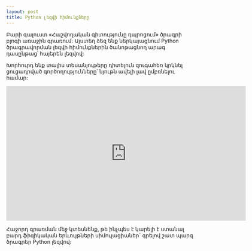 ```yaml
---
layout: post
title: Python լեզվի հիմունքները 
---
```


Բարի գալուստ «Հաշվողական գիտությունը դպրոցում» ծրագրի բլոգի առաջին գրառում։ Այստեղ ձեզ ենք ներկայացնում Python ծրագրավորման լեզվի հիմունքներին ծանոթացնող արագ դասընթաց՝ հայերեն լեզվով: 

Խորհուրդ ենք տալիս տեսանյութերը դիտելուն զուգահեռ կրկնել ցուցադրված գործողությունները՝ նյութն ավելի լավ ըմբռնելու համար:

<iframe width="640" height="360" src="https://www.youtube.com/embed/videoseries?list=PLJghapgaYJxh2nmTz3op426HuJpZOlVzD" frameborder="0" allowfullscreen></iframe>

Հաջորդ գրառման մեջ կտեսնենք, թե ինչպես է կարելի է ստանալ բարդ ֆիզիկական երևույթների սիմուլացիաներ` գրելով շատ պարզ ծրագրեր Python լեզվով։
